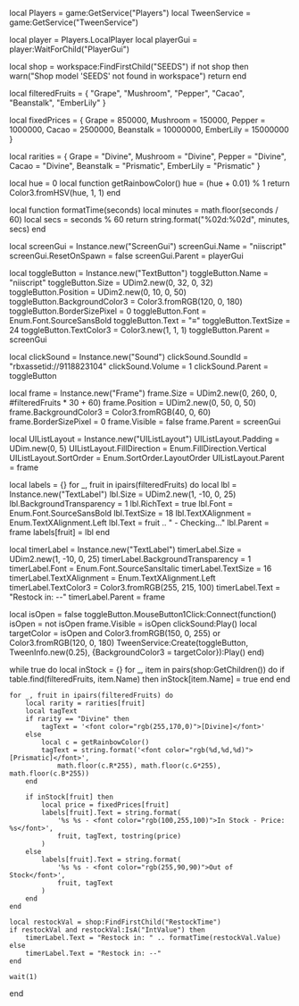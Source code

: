 local Players       = game:GetService("Players")
local TweenService  = game:GetService("TweenService")

local player    = Players.LocalPlayer
local playerGui = player:WaitForChild("PlayerGui")

local shop = workspace:FindFirstChild("SEEDS")
if not shop then
    warn("Shop model 'SEEDS' not found in workspace")
    return
end

local filteredFruits = {
    "Grape",
    "Mushroom",
    "Pepper",
    "Cacao",
    "Beanstalk",
    "EmberLily"
}

local fixedPrices = {
    Grape     = 850000,
    Mushroom  = 150000,
    Pepper    = 1000000,
    Cacao     = 2500000,
    Beanstalk = 10000000,
    EmberLily = 15000000
}

local rarities = {
    Grape     = "Divine",
    Mushroom  = "Divine",
    Pepper    = "Divine",
    Cacao     = "Divine",
    Beanstalk = "Prismatic",
    EmberLily = "Prismatic"
}

local hue = 0
local function getRainbowColor()
    hue = (hue + 0.01) % 1
    return Color3.fromHSV(hue, 1, 1)
end

local function formatTime(seconds)
    local minutes = math.floor(seconds / 60)
    local secs    = seconds % 60
    return string.format("%02d:%02d", minutes, secs)
end

local screenGui = Instance.new("ScreenGui")
screenGui.Name         = "niiscript"
screenGui.ResetOnSpawn = false
screenGui.Parent       = playerGui

local toggleButton = Instance.new("TextButton")
toggleButton.Name             = "niiscript"
toggleButton.Size             = UDim2.new(0, 32, 0, 32)
toggleButton.Position         = UDim2.new(0, 10, 0, 50)
toggleButton.BackgroundColor3 = Color3.fromRGB(120, 0, 180)
toggleButton.BorderSizePixel  = 0
toggleButton.Font             = Enum.Font.SourceSansBold
toggleButton.Text             = "≡"
toggleButton.TextSize         = 24
toggleButton.TextColor3       = Color3.new(1, 1, 1)
toggleButton.Parent           = screenGui

local clickSound = Instance.new("Sound")
clickSound.SoundId = "rbxassetid://9118823104"
clickSound.Volume  = 1
clickSound.Parent  = toggleButton

local frame = Instance.new("Frame")
frame.Size             = UDim2.new(0, 260, 0, #filteredFruits * 30 + 60)
frame.Position         = UDim2.new(0, 50, 0, 50)
frame.BackgroundColor3 = Color3.fromRGB(40, 0, 60)
frame.BorderSizePixel  = 0
frame.Visible          = false
frame.Parent           = screenGui

local UIListLayout = Instance.new("UIListLayout")
UIListLayout.Padding       = UDim.new(0, 5)
UIListLayout.FillDirection = Enum.FillDirection.Vertical
UIListLayout.SortOrder     = Enum.SortOrder.LayoutOrder
UIListLayout.Parent        = frame

local labels = {}
for _, fruit in ipairs(filteredFruits) do
    local lbl = Instance.new("TextLabel")
    lbl.Size                 = UDim2.new(1, -10, 0, 25)
    lbl.BackgroundTransparency = 1
    lbl.RichText             = true
    lbl.Font                 = Enum.Font.SourceSansBold
    lbl.TextSize             = 18
    lbl.TextXAlignment       = Enum.TextXAlignment.Left
    lbl.Text                 = fruit .. " - Checking..."
    lbl.Parent               = frame
    labels[fruit]            = lbl
end

local timerLabel = Instance.new("TextLabel")
timerLabel.Size                 = UDim2.new(1, -10, 0, 25)
timerLabel.BackgroundTransparency = 1
timerLabel.Font                 = Enum.Font.SourceSansItalic
timerLabel.TextSize             = 16
timerLabel.TextXAlignment       = Enum.TextXAlignment.Left
timerLabel.TextColor3           = Color3.fromRGB(255, 215, 100)
timerLabel.Text                 = "Restock in: --"
timerLabel.Parent               = frame

local isOpen = false
toggleButton.MouseButton1Click:Connect(function()
    isOpen = not isOpen
    frame.Visible = isOpen
    clickSound:Play()
    local targetColor = isOpen and Color3.fromRGB(150, 0, 255) or Color3.fromRGB(120, 0, 180)
    TweenService:Create(toggleButton, TweenInfo.new(0.25), {BackgroundColor3 = targetColor}):Play()
end)

while true do
    local inStock = {}
    for _, item in pairs(shop:GetChildren()) do
        if table.find(filteredFruits, item.Name) then
            inStock[item.Name] = true
        end
    end

    for _, fruit in ipairs(filteredFruits) do
        local rarity = rarities[fruit]
        local tagText
        if rarity == "Divine" then
            tagText = '<font color="rgb(255,170,0)">[Divine]</font>'
        else
            local c = getRainbowColor()
            tagText = string.format('<font color="rgb(%d,%d,%d)">[Prismatic]</font>',
                math.floor(c.R*255), math.floor(c.G*255), math.floor(c.B*255))
        end

        if inStock[fruit] then
            local price = fixedPrices[fruit]
            labels[fruit].Text = string.format(
                '%s %s - <font color="rgb(100,255,100)">In Stock - Price: %s</font>',
                fruit, tagText, tostring(price)
            )
        else
            labels[fruit].Text = string.format(
                '%s %s - <font color="rgb(255,90,90)">Out of Stock</font>',
                fruit, tagText
            )
        end
    end

    local restockVal = shop:FindFirstChild("RestockTime")
    if restockVal and restockVal:IsA("IntValue") then
        timerLabel.Text = "Restock in: " .. formatTime(restockVal.Value)
    else
        timerLabel.Text = "Restock in: --"
    end

    wait(1)
end

